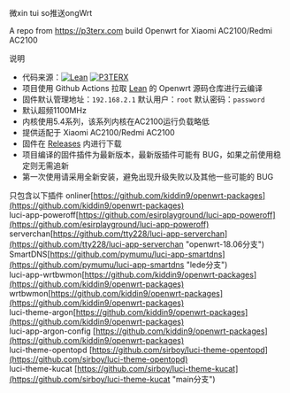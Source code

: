 微xin tui so推送ongWrt

A repo from https://p3terx.com build Openwrt for Xiaomi AC2100/Redmi AC2100

说明
- 代码来源：[![Lean](https://img.shields.io/badge/Lede-Lean-ff69b4.svg?style=flat&logo=appveyor)](https://github.com/coolsnowwolf/lede) [![P3TERX](https://img.shields.io/badge/OpenWrt-P3TERX-blueviolet.svg?style=flat&logo=appveyor)](https://github.com/P3TERX/Actions-OpenWrt)
- 项目使用 Github Actions 拉取 [Lean](https://github.com/coolsnowwolf/lede) 的 Openwrt 源码仓库进行云编译
- 固件默认管理地址：`192.168.2.1` 默认用户：`root` 默认密码：`password`
- 默认超频1100MHz
- 内核使用5.4系列，该系列内核在AC2100运行负载略低
- 提供适配于 Xiaomi AC2100/Redmi AC2100
- 固件在 [Releases](https://github.com/hwliu11/R2100/releases) 内进行下载
- 项目编译的固件插件为最新版本，最新版插件可能有 BUG，如果之前使用稳定则无需追新
- 第一次使用请采用全新安装，避免出现升级失败以及其他一些可能的 BUG

只包含以下插件 
onliner[https://github.com/kiddin9/openwrt-packages](https://github.com/kiddin9/openwrt-packages)  
luci-app-poweroff[https://github.com/esirplayground/luci-app-poweroff](https://github.com/esirplayground/luci-app-poweroff)  
serverchan[https://github.com/tty228/luci-app-serverchan](https://github.com/tty228/luci-app-serverchan "openwrt-18.06分支")  
SmartDNS[https://github.com/pymumu/luci-app-smartdns](https://github.com/pymumu/luci-app-smartdns "lede分支")  
luci-app-wrtbwmon[https://github.com/kiddin9/openwrt-packages](https://github.com/kiddin9/openwrt-packages)  
wrtbwmon[https://github.com/kiddin9/openwrt-packages](https://github.com/kiddin9/openwrt-packages)  
luci-theme-argon[https://github.com/kiddin9/openwrt-packages](https://github.com/kiddin9/openwrt-packages)  
luci-app-argon-config [https://github.com/kiddin9/openwrt-packages](https://github.com/kiddin9/openwrt-packages)  
luci-theme-opentopd [https://github.com/sirboy/luci-theme-opentopd](https://github.com/sirboy/luci-theme-opentopd)  
luci-theme-kucat [https://github.com/sirboy/luci-theme-kucat](https://github.com/sirboy/luci-theme-kucat "main分支")  



